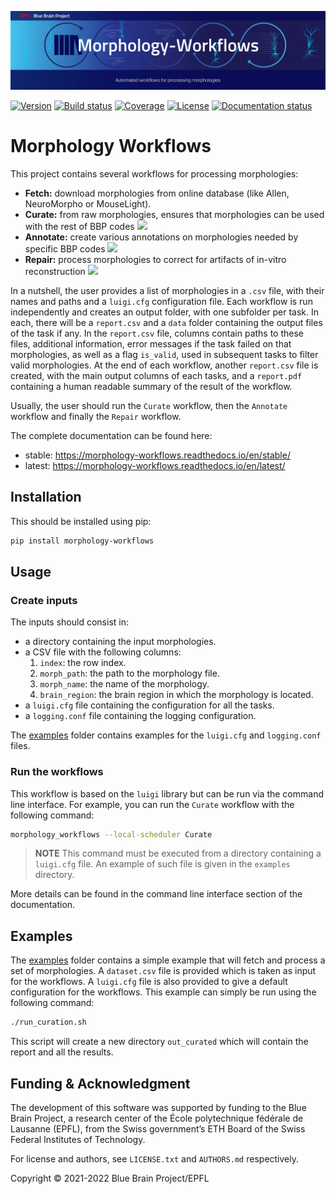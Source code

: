 ![workflow Logo](doc/source/logo/BBP-Morphology-Workflows.jpg)

[![Version](https://img.shields.io/pypi/v/morphology-workflows)](https://github.com/BlueBrain/morphology-workflows/releases)
[![Build status](https://github.com/BlueBrain/morphology-workflows/actions/workflows/run-tox.yml/badge.svg?branch=main)](https://github.com/BlueBrain/morphology-workflows/actions)
[![Coverage](https://codecov.io/github/BlueBrain/morphology-workflows/coverage.svg?branch=main)](https://codecov.io/github/BlueBrain/morphology-workflows?branch=main)
[![License](https://img.shields.io/badge/License-Apache%202-blue)](https://github.com/BlueBrain/morphology-workflows/blob/main/LICENSE.txt)
[![Documentation status](https://readthedocs.org/projects/morphology-workflows/badge/?version=latest)](https://morphology-workflows.readthedocs.io/)


# Morphology Workflows

This project contains several workflows for processing morphologies:
- **Fetch:** download morphologies from online database (like Allen, NeuroMorpho or MouseLight).
- **Curate:** from raw morphologies, ensures that morphologies can be used with the rest of
  BBP codes
  [![](autoapi/tasks/workflows/Curate.png)](autoapi/tasks/workflows/index.html#tasks.workflows.Curate)
- **Annotate:** create various annotations on morphologies needed by specific BBP codes
  [![](autoapi/tasks/workflows/Annotate.png)](autoapi/tasks/workflows/index.html#tasks.workflows.Annotate)
- **Repair:** process morphologies to correct for artifacts of in-vitro reconstruction
  [![](autoapi/tasks/workflows/Repair.png)](autoapi/tasks/workflows/index.html#tasks.workflows.Repair)


In a nutshell, the user provides a list of morphologies in a ``.csv`` file, with their names and
paths and a ``luigi.cfg`` configuration file. Each workflow is run independently and creates an
output folder, with one subfolder per task. In each, there will be a ``report.csv`` and a ``data``
folder containing the output files of the task if any. In the ``report.csv`` file, columns contain
paths to these files, additional information, error messages if the task failed on that
morphologies, as well as a flag ``is_valid``, used in subsequent tasks to filter valid morphologies.
At the end of each workflow, another ``report.csv`` file is created, with the main output columns of
each tasks, and a ``report.pdf`` containing a human readable summary of the result of the workflow.

Usually, the user should run the ``Curate`` workflow, then the ``Annotate`` workflow and finally the
``Repair`` workflow.

The complete documentation can be found here:
  * stable: https://morphology-workflows.readthedocs.io/en/stable/
  * latest: https://morphology-workflows.readthedocs.io/en/latest/


## Installation

This should be installed using pip:

```bash
pip install morphology-workflows
```


## Usage

### Create inputs

The inputs should consist in:

* a directory containing the input morphologies.
* a CSV file with the following columns:
    1. ``index``: the row index.
    2. ``morph_path``: the path to the morphology file.
    3. ``morph_name``: the name of the morphology.
    4. ``brain_region``: the brain region in which the morphology is located.
* a ``luigi.cfg`` file containing the configuration for all the tasks.
* a ``logging.conf`` file containing the logging configuration.

The [examples](https://github.com/BlueBrain/morphology-workflows/tree/main/examples) folder contains
examples for the ``luigi.cfg`` and ``logging.conf`` files.

### Run the workflows

This workflow is based on the ``luigi`` library but can be run via the command line interface. For
example, you can run the ``Curate`` workflow with the following command:

```bash
morphology_workflows --local-scheduler Curate
```

> **NOTE** This command must be executed from a directory containing a ``luigi.cfg`` file.
> An example of such file is given in the ``examples`` directory.

More details can be found in the command line interface section of the documentation.


## Examples

The [examples](https://github.com/BlueBrain/morphology-workflows/tree/main/examples) folder contains
a simple example that will fetch and process a set of morphologies.
A ``dataset.csv`` file is provided which is taken as input for the workflows. A ``luigi.cfg`` file
is also provided to give a default configuration for the workflows.
This example can simply be run using the following command:

```bash
./run_curation.sh
```

This script will create a new directory ``out_curated`` which will contain the report and all the
results.


## Funding & Acknowledgment

The development of this software was supported by funding to the Blue Brain Project, a research
center of the École polytechnique fédérale de Lausanne (EPFL), from the Swiss government’s ETH Board
of the Swiss Federal Institutes of Technology.

For license and authors, see `LICENSE.txt` and `AUTHORS.md` respectively.

Copyright © 2021-2022 Blue Brain Project/EPFL
